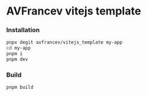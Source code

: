 # AVFrancev vitejs template
### Installation

``` sh 
pnpx degit avfrancev/vitejs_template my-app
cd my-app
pnpm i
pnpm dev
```
### Build
```
pnpm build
```